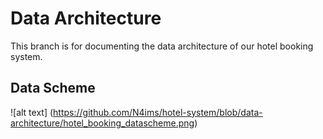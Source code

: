 # Data Architecture

This branch is for documenting the data architecture of our hotel booking system.


## Data Scheme
![alt text] (https://github.com/N4ims/hotel-system/blob/data-architecture/hotel_booking_datascheme.png)
